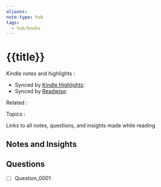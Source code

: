 ```yaml
---
aliases: 
note-type: hub
tags:
  - hub/books
---
```


# {{title}}

Kindle notes and highlights : 

- Synced by [Kindle Highlights](https://github.com/hadynz/obsidian-kindle-plugin): 
- Synced by [Readwise](https://readwise.io/): 

Related : 

Topics : 

Links to all notes, questions, and insights made while reading

## Notes and Insights

## Questions

- [ ] Question_0001
